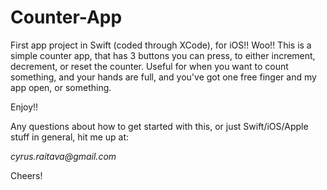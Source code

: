 # Counter-App

First app project in Swift (coded through XCode), for iOS!! Woo!! 
This is a simple counter app, that has 3 buttons you can press, to either increment, decrement, or reset the counter.
Useful for when you want to count something, and your hands are full, and you've got one free finger and my app open, or something.

Enjoy!!

Any questions about how to get started with this, or just Swift/iOS/Apple stuff in general, hit me up at:

_cyrus.raitava@gmail.com_

Cheers!
